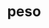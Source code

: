 ---
category: 4-letters
denotation: null
name: peso
reference_link: https://www.etymonline.com/word/peso
root_language: null
root_name: null
title: peso
type: free
word_sums:
- respelling: peso
  sum: 'Peso + '
---